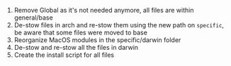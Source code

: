 1. Remove Global as it's not needed anymore, all files are within general/base
2. De-stow files in arch and re-stow them using the new path on `specific`, be aware that some files were moved to base
3. Reorganize MacOS modules in the specific/darwin folder
4. De-stow and re-stow all the files in darwin
5. Create the install script for all files
